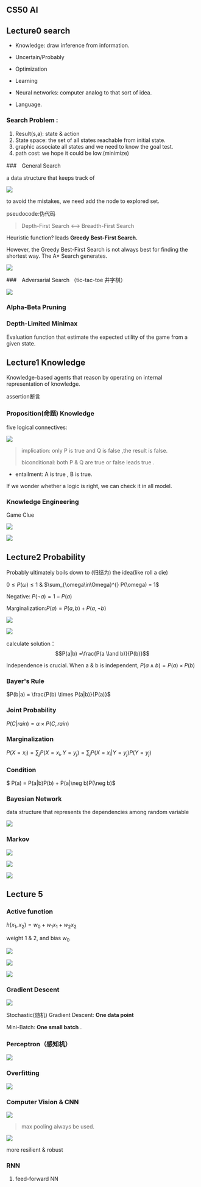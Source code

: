 ## CS50 AI



## Lecture0    search

* Knowledge: draw inference from information.

* Uncertain/Probably

* Optimization

* Learning
* Neural networks: computer analog to that sort of idea.
* Language.



### Search Problem :

1. Result(s,a): state & action
2. State space: the set of all states reachable from initial state.
3. graphic associate all states and we need to know the  goal test.
4. path cost: we hope it could be low.(minimize)



###　General Search

a data structure that keeps track of

![](graph\Snipaste_2023-08-04_11-13-22.png)

to avoid the mistakes, we need add the node to explored set.

pseudocode:伪代码

> Depth-First Search <--> Breadth-First Search

Heuristic function? leads **Greedy Best-First Search.**



However, the Greedy Best-First Search is not always best for finding the shortest way. The A* Search generates.

![](graph\Snipaste_2023-08-04_16-48-54.png)





###　Adversarial Search （tic-tac-toe 井字棋）

![](graph\Snipaste_2023-08-05_11-12-30.png)

 

### Alpha-Beta Pruning

### Depth-Limited Minimax

Evaluation function that estimate the expected utility of the game from a given state.





## Lecture1 Knowledge

Knowledge-based agents that reason by operating on internal representation of knowledge.

assertion断言

### Proposition(命题) Knowledge

five logical connectives:

![](graph\Snipaste_2023-08-06_15-27-01.png) 

> implication: only P is true and Q is false ,the result is false.
>
> biconditional: both P & Q are true or false leads true .



* entailment: A is true , B is true.

If we wonder whether a logic is right, we can check it in all model.

### Knowledge Engineering

Game Clue

![](graph\Snipaste_2023-08-07_10-42-52.png)

![](graph\Snipaste_2023-08-07_10-43-28.png)



## Lecture2  Probability

Probably ultimately boils down to (归结为) the idea(like roll a die)

$0 \leq P(\omega) \leq 1$  &  $\sum_{\omega\in\Omega}^{} P(\omega) = 1$

Negative: $P(\neg a) = 1 - P(a)$

Marginalization:$P(a) = P(a,b) + P(a,\neg b)$

![](graph\Snipaste_2023-08-07_21-24-32.png)

![](graph\Snipaste_2023-08-07_21-24-32.png)

calculate solution：$$P(a|b) =\frac{P(a \land b)}{P(b)}$$

Independence is crucial. When a & b is independent, $P(a \land b)=P(a) \times P(b)$



### Bayer's Rule

$P(b|a) = \frac{P(b) \times P(a|b)}{P(a)}$

### Joint Probability

$P(C|rain) = \alpha \times P(C, rain)$

### Marginalization

$P(X = x_i) = \sum_{j}P(X = x_i, Y = y_j) = \sum_{j}P(X = x_i| Y = y_j)P(Y = y_j)$

### Condition

$ P(a) = P(a|b)P(b) + P(a|\neg b)P(\neg b)$

### Bayesian Network

data structure that represents the dependencies among random variable 



![](graph\Snipaste_2023-08-08_15-34-32.png)

### Markov

![](graph\Snipaste_2023-08-08_16-19-44.png)

![](graph\Snipaste_2023-08-20_11-57-52.png)

![](graph\Snipaste_2023-08-20_12-42-24.png)



## Lecture 5

### Active function

$h(x_1, x_2)= w_0 + w_1 x_1 + w_2 x_2$

weight 1 & 2, and bias $w_0$

![](graph\Snipaste_2023-08-21_10-33-00.png)

![](graph\Snipaste_2023-08-21_10-32-50.png)

![](graph\Snipaste_2023-08-21_10-34-12.png)



### Gradient Descent

![](graph\Snipaste_2023-08-21_11-07-37.png)

Stochastic(随机) Gradient Descent: **One data point**

Mini-Batch: **One small batch** .



### Perceptron（感知机）

![](graph\Snipaste_2023-08-21_11-55-31.png)



### Overfitting

![](graph\Snipaste_2023-08-21_12-26-14.png)



### Computer Vision & CNN

![](graph\Snipaste_2023-08-21_18-35-08.png)

> max pooling always be used.

![](graph\Snipaste_2023-08-21_18-36-07.png)

more resilient & robust



### RNN

1. feed-forward NN

